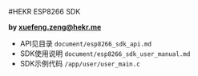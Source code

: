 #HEKR ESP8266 SDK

**by [xuefeng.zeng@hekr.me](mailto:xuefeng.zeng@hekr.me "xuefeng.zeng@hekr.me")** 

- API见目录 `document/esp8266_sdk_api.md`
- SDK使用说明 `document/esp8266_sdk_user_manual.md`
- SDK示例代码 `/app/user/user_main.c`